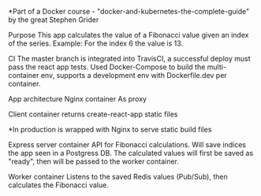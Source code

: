 *Part of a Docker course - "docker-and-kubernetes-the-complete-guide" by the great Stephen Grider

Purpose
This app calculates the value of a Fibonacci value given an index of the series. Example: For the index 6 the value is 13.

CI
The master branch is integrated into TravisCI, a successful deploy must pass the react app tests. Used Docker-Compose to build the multi-container env, supports a development env with Dockerfile.dev per container.

App architecture
Nginx container
As proxy 

Client container
returns create-react-app static files 

*In production is wrapped with Nginx to serve static build files 

Express server container
API for Fibonacci calculations. Will save indices the app seen in a Postgress DB. The calculated values will first be saved as "ready", then will be passed to the worker container. 

Worker container
Listens to the saved Redis values (Pub/Sub), then calculates the Fibonacci value. 
